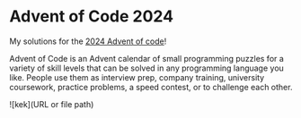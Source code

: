 # Advent of Code 2024
My solutions for the [2024 Advent of code](https://adventofcode.com/2024)!

Advent of Code is an Advent calendar of small programming puzzles for a variety of skill levels that can be solved in any programming language you like. People use them as interview prep, company training, university coursework, practice problems, a speed contest, or to challenge each other.

![kek](URL or file path)
